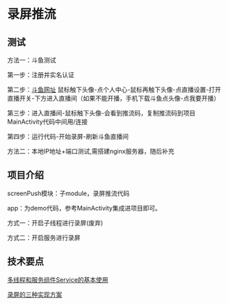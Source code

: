 # 录屏推流

## 测试

方法一：斗鱼测试

第一步：注册并实名认证

第二步：[斗鱼网址](https://www.douyu.com/) 鼠标触下头像-点个人中心-鼠标再触下头像-点直播设置-打开直播开关-下方进入直播间（如果不能开播，手机下载斗鱼点头像-点我要开播）

第三步：进入直播间-鼠标触下头像-会看到推流码，复制推流码到项目MainActivity代码中间用/连接

第四步：运行代码-开始录屏-刷新斗鱼直播间

方法二：本地IP地址+端口测试,需搭建nginx服务器，随后补充

## 项目介绍

screenPush模块：子module，录屏推流代码

app：为demo代码，参考MainActivity集成进项目即可。

方式一：开启子线程进行录屏(废弃)

方式二：开启服务进行录屏

## 技术要点

[多线程和服务组件Service的基本使用](https://www.jianshu.com/p/6754a030f662)

[录屏的三种实现方案](https://www.jianshu.com/p/8b313692ac85)
